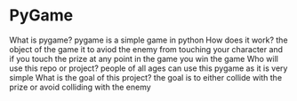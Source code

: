 # PyGame
What is pygame?
pygame is a simple game in python
How does it work?
the object of the game it to aviod the enemy from touching your character and if you touch the prize at any point in the game you win the game
Who will use this repo or project?
people of all ages can use this pygame as it is very simple
What is the goal of this project?
the goal is to either collide with the prize or avoid colliding with the enemy
